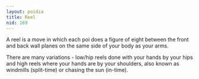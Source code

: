 ```yaml
---
layout: poidia
title: Reel
nid: 169
---
```


A reel is a move in which each poi does a figure of eight between the front and back wall planes on the same side of your body as your arms.

There are many variations - low/hip reels done with your hands by your hips and high reels where your hands are by your shoulders, also known as windmills (split-time) or chasing the sun (in-time).
